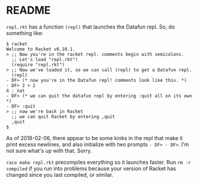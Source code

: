 # README

`repl.rkt` has a function `(repl)` that launches the Datafun repl. So, do
something like:

```
$ racket
Welcome to Racket v6.10.1.
> ;; Now you're in the racket repl. comments begin with semicolons.
  ;; Let's load "repl.rkt"!
  (require "repl.rkt")
> ;; Now we've loaded it, so we can call (repl) to get a Datafun repl.
  (repl)
- DF> (* now you're in the Datafun repl! comments look like this. *)
- DF> 2 + 2
4 : nat
- DF> (* we can quit the datafun repl by entering :quit all on its own *)
- DF> :quit
> ;; now we're back in Racket
  ;; we can quit Racket by entering ,quit
  ,quit
$ 
```

As of 2018-02-06, there appear to be some kinks in the repl that make it print
excess newlines, and also initialize with two prompts `- DF> - DF>`. I'm not
sure what's up with that. Sorry.

`raco make repl.rkt` precompiles everything so it launches faster. Run `rm -r
compiled` if you run into problems because your version of Racket has changed
since you last compiled, or similar.
